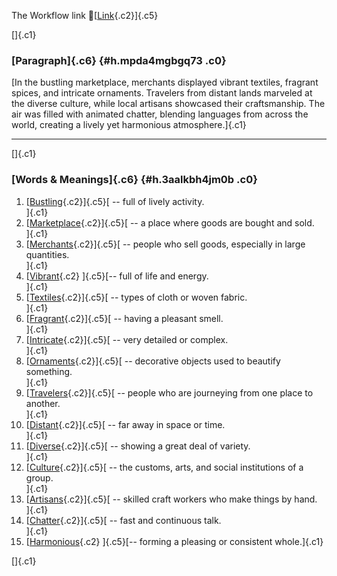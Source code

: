 The Workflow link
👏[[Link](https://www.google.com/url?q=http://www.google.com&sa=D&source=editors&ust=1758285493069573&usg=AOvVaw0sx9PHqzamFBeprM9Rbhe5){.c2}]{.c5}

[]{.c1}

### [Paragraph]{.c6} {#h.mpda4mgbgq73 .c0}

[In the bustling marketplace, merchants displayed vibrant textiles,
fragrant spices, and intricate ornaments. Travelers from distant lands
marveled at the diverse culture, while local artisans showcased their
craftsmanship. The air was filled with animated chatter, blending
languages from across the world, creating a lively yet harmonious
atmosphere.]{.c1}

------------------------------------------------------------------------

[]{.c1}

### [Words & Meanings]{.c6} {#h.3aalkbh4jm0b .c0}

1.  [[Bustling](https://www.google.com/url?q=http://www.google.com&sa=D&source=editors&ust=1758285493071540&usg=AOvVaw2PER3v1aI9Juj0NLd_Kmhz){.c2}]{.c5}[ --
    full of lively activity.\
    ]{.c1}
2.  [[Marketplace](https://www.google.com/url?q=http://www.google.com&sa=D&source=editors&ust=1758285493072082&usg=AOvVaw1wUIXCbHFRbTqbQ4bsFvBR){.c2}]{.c5}[ --
    a place where goods are bought and sold.\
    ]{.c1}
3.  [[Merchants](https://www.google.com/url?q=http://www.google.com&sa=D&source=editors&ust=1758285493072470&usg=AOvVaw3N-HA_iRqDBWWcITLq6wlG){.c2}]{.c5}[ --
    people who sell goods, especially in large quantities.\
    ]{.c1}
4.  [[Vibrant](https://www.google.com/url?q=http://www.google.com&sa=D&source=editors&ust=1758285493072895&usg=AOvVaw3bXtyBbbjWrnSDZ-RBuRFc){.c2}
    ]{.c5}[-- full of life and energy.\
    ]{.c1}
5.  [[Textiles](https://www.google.com/url?q=http://www.google.com&sa=D&source=editors&ust=1758285493073235&usg=AOvVaw2I79dsTRv5rNfveRGBEcJz){.c2}]{.c5}[ --
    types of cloth or woven fabric.\
    ]{.c1}
6.  [[Fragrant](https://www.google.com/url?q=http://www.google.com&sa=D&source=editors&ust=1758285493073598&usg=AOvVaw1BjwSXmQjruAEVDDBiX7WR){.c2}]{.c5}[ --
    having a pleasant smell.\
    ]{.c1}
7.  [[Intricate](https://www.google.com/url?q=http://www.google.com&sa=D&source=editors&ust=1758285493073987&usg=AOvVaw1YIQz-RXOTqkKHygTw4Psy){.c2}]{.c5}[ --
    very detailed or complex.\
    ]{.c1}
8.  [[Ornaments](https://www.google.com/url?q=http://www.google.com&sa=D&source=editors&ust=1758285493074340&usg=AOvVaw1435AudRlXZEdV4XCqU0n3){.c2}]{.c5}[ --
    decorative objects used to beautify something.\
    ]{.c1}
9.  [[Travelers](https://www.google.com/url?q=http://www.google.com&sa=D&source=editors&ust=1758285493074855&usg=AOvVaw2HRa9keWdPA_NYci1-bL6t){.c2}]{.c5}[ --
    people who are journeying from one place to another.\
    ]{.c1}
10. [[Distant](https://www.google.com/url?q=http://www.google.com&sa=D&source=editors&ust=1758285493075279&usg=AOvVaw1nxNY91qxCYvWAc9aTC1d2){.c2}]{.c5}[ --
    far away in space or time.\
    ]{.c1}
11. [[Diverse](https://www.google.com/url?q=http://www.google.com&sa=D&source=editors&ust=1758285493075703&usg=AOvVaw2guCe5cA2foRghUHqb_oof){.c2}]{.c5}[ --
    showing a great deal of variety.\
    ]{.c1}
12. [[Culture](https://www.google.com/url?q=http://www.google.com&sa=D&source=editors&ust=1758285493076043&usg=AOvVaw2CIHLSUSzzjGqqx7If_Pcj){.c2}]{.c5}[ --
    the customs, arts, and social institutions of a group.\
    ]{.c1}
13. [[Artisans](https://www.google.com/url?q=http://www.google.com&sa=D&source=editors&ust=1758285493076435&usg=AOvVaw1Vnu-Ett2x1pvkDsuj2zGH){.c2}]{.c5}[ --
    skilled craft workers who make things by hand.\
    ]{.c1}
14. [[Chatter](https://www.google.com/url?q=http://www.google.com&sa=D&source=editors&ust=1758285493076908&usg=AOvVaw3GwCRth8HBEUkT6HDKGJ64){.c2}]{.c5}[ --
    fast and continuous talk.\
    ]{.c1}
15. [[Harmonious](https://www.google.com/url?q=http://www.google.com&sa=D&source=editors&ust=1758285493077234&usg=AOvVaw26Gt-aw66dMdIwuErjDiDZ){.c2}
    ]{.c5}[-- forming a pleasing or consistent whole.]{.c1}

[]{.c1}
